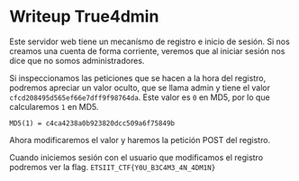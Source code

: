 # Writeup True4dmin

Este servidor web tiene un mecanísmo de registro e inicio de sesión.
Si nos creamos una cuenta de forma corriente, veremos que al iniciar sesión nos dice que no somos administradores.

Si inspeccionamos las peticiones que se hacen a la hora del registro, podremos apreciar un valor oculto, que se llama admin y tiene el valor `cfcd208495d565ef66e7dff9f98764da`. Este valor es `0` en MD5, por lo que calcularemos `1` en MD5.

`MD5(1) = c4ca4238a0b923820dcc509a6f75849b`

Ahora modificaremos el valor y haremos la petición POST del registro.

Cuando iniciemos sesión con el usuario que modificamos el registro podremos ver la flag.
`ETSIIT_CTF{Y0U_B3C4M3_4N_4DM1N}`
